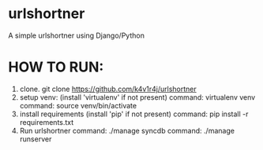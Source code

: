 # urlshortner
A simple urlshortner using Django/Python


HOW TO RUN:
==========
1. clone. git clone https://github.com/k4v1r4j/urlshortner
2. setup venv: (install 'virtualenv' if not present)
  command: virtualenv venv
  command: source venv/bin/activate
3. install requirements (install 'pip' if not present)
  command: pip install -r requirements.txt
4. Run urlshortner
  command: ./manage syncdb
  command: ./manage runserver
